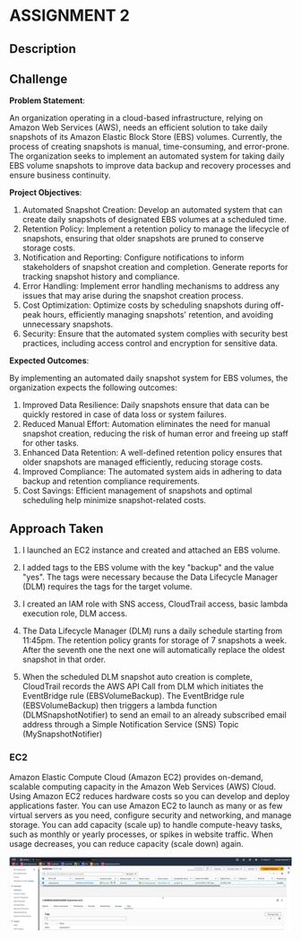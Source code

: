 # ASSIGNMENT 2

## Description

## Challenge

**Problem Statement**:

An organization operating in a cloud-based infrastructure, relying on Amazon Web Services
(AWS), needs an efficient solution to take daily snapshots of its Amazon Elastic Block Store
(EBS) volumes. Currently, the process of creating snapshots is manual, time-consuming, and
error-prone. The organization seeks to implement an automated system for taking daily EBS
volume snapshots to improve data backup and recovery processes and ensure business
continuity.

**Project Objectives**:

1. Automated Snapshot Creation: Develop an automated system that can create daily
snapshots of designated EBS volumes at a scheduled time.
2. Retention Policy: Implement a retention policy to manage the lifecycle of snapshots,
ensuring that older snapshots are pruned to conserve storage costs.
3. Notification and Reporting: Configure notifications to inform stakeholders of snapshot
creation and completion. Generate reports for tracking snapshot history and compliance.
4. Error Handling: Implement error handling mechanisms to address any issues that may arise
during the snapshot creation process.
5. Cost Optimization: Optimize costs by scheduling snapshots during off-peak hours,
efficiently managing snapshots' retention, and avoiding unnecessary snapshots.
6. Security: Ensure that the automated system complies with security best practices, including
access control and encryption for sensitive data.

**Expected Outcomes**:

By implementing an automated daily snapshot system for EBS volumes, the organization
expects the following outcomes:
1. Improved Data Resilience: Daily snapshots ensure that data can be quickly restored in case
of data loss or system failures.
2. Reduced Manual Effort: Automation eliminates the need for manual snapshot creation,
reducing the risk of human error and freeing up staff for other tasks.
3. Enhanced Data Retention: A well-defined retention policy ensures that older snapshots are
managed efficiently, reducing storage costs.
4. Improved Compliance: The automated system aids in adhering to data backup and
retention compliance requirements.
5. Cost Savings: Efficient management of snapshots and optimal scheduling help minimize
snapshot-related costs.

## Approach Taken

1. I launched an EC2 instance and created and attached an EBS volume.

2. I added tags to the EBS volume with the key "backup" and the value "yes". The tags were necessary because the Data Lifecycle Manager (DLM) requires the tags for the target volume.

3. I created an IAM role with SNS access, CloudTrail access, basic lambda execution role, DLM access.

4. The Data Lifecycle Manager (DLM) runs a daily schedule starting from 11:45pm. The retention policy grants for storage of 7 snapshots a week. After the seventh one the next one will automatically replace the oldest snapshot in that order.

5. When the scheduled DLM snapshot auto creation is complete, CloudTrail records the AWS API Call from DLM which initiates the EventBridge rule (EBSVolumeBackup). The EventBridge rule (EBSVolumeBackup) then  triggers a lambda function (DLMSnapshotNotifier) to send an email to an 
   already subscribed email address through a Simple Notification Service (SNS) Topic (MySnapshotNotifier)

### EC2

Amazon Elastic Compute Cloud (Amazon EC2) provides on-demand, scalable computing capacity in the Amazon Web Services (AWS) Cloud. Using Amazon EC2 reduces hardware costs so you can develop and deploy applications faster. You can use Amazon EC2 to launch as many or as few virtual servers as you need, configure security and networking, and manage storage. You can add capacity (scale up) to handle compute-heavy tasks, such as monthly or yearly processes, or spikes in website traffic. When usage decreases, you can reduce capacity (scale down) again.

![Image Alt](https://github.com/tonyaws2024/project-2/blob/7a3fab35945cbe9f8d6e6d44fc912f640abe1881/EC2%20Instance.jpg)

